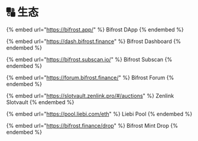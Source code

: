 # 🔠 生态

{% embed url="https://bifrost.app/" %}
Bifrost DApp
{% endembed %}

{% embed url="https://dash.bifrost.finance" %}
Bifrost Dashboard
{% endembed %}

{% embed url="https://bifrost.subscan.io/" %}
Bifrost Subscan
{% endembed %}

{% embed url="https://forum.bifrost.finance/" %}
Bifrost Forum
{% endembed %}

{% embed url="https://slotvault.zenlink.pro/#/auctions" %}
Zenlink Slotvault
{% endembed %}

{% embed url="https://pool.liebi.com/eth" %}
Liebi Pool
{% endembed %}

{% embed url="https://bifrost.finance/drop" %}
Bifrost Mint Drop
{% endembed %}
